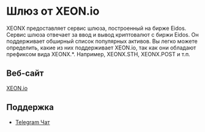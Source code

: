 # Шлюз от XEON.io

XEONX предоставляет сервис шлюза, построенный на бирже Eidos. Сервис шлюза отвечает за ввод и вывод криптовалют с биржи Eidos. Он поддерживает обширный список популярных активов. Вы легко можете определить, какие из них поддерживает XEON.io, так как они обладают префиксом вида XEONX.*. Например, XEONX.STH, XEONX.POST и т.п.

## Веб-сайт

[XEON.io](https://xbts.io)

## Поддержка

- [Telegram Чат](https://t.me/xbtsio)
